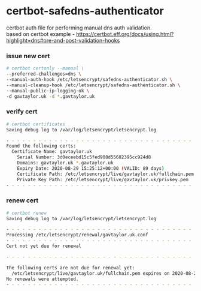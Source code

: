 # certbot-safedns-authenticator

certbot auth file for performing manual dns auth validation.   
based on certbot example - https://certbot.eff.org/docs/using.html?highlight=dns#pre-and-post-validation-hooks

### issue new cert

```bash
# certbot certonly --manual \
--preferred-challenges=dns \
--manual-auth-hook /etc/letsencrypt/safedns-authenticator.sh \
--manual-cleanup-hook /etc/letsencrypt/safedns-authenticator.sh \
--manual-public-ip-logging-ok \
-d gavtaylor.uk -d *.gavtaylor.uk
```

### verify cert

```bash
# certbot certificates
Saving debug log to /var/log/letsencrypt/letsencrypt.log

- - - - - - - - - - - - - - - - - - - - - - - - - - - - - - - - - - - - - - - -
Found the following certs:
  Certificate Name: gavtaylor.uk
    Serial Number: 3d0eceebd15c5fed908d55682395cc924d8
    Domains: gavtaylor.uk *.gavtaylor.uk
    Expiry Date: 2020-08-29 15:25:12+00:00 (VALID: 89 days)
    Certificate Path: /etc/letsencrypt/live/gavtaylor.uk/fullchain.pem
    Private Key Path: /etc/letsencrypt/live/gavtaylor.uk/privkey.pem
- - - - - - - - - - - - - - - - - - - - - - - - - - - - - - - - - - - - - - - -
```

### renew cert

```bash
# certbot renew
Saving debug log to /var/log/letsencrypt/letsencrypt.log

- - - - - - - - - - - - - - - - - - - - - - - - - - - - - - - - - - - - - - - -
Processing /etc/letsencrypt/renewal/gavtaylor.uk.conf
- - - - - - - - - - - - - - - - - - - - - - - - - - - - - - - - - - - - - - - -
Cert not yet due for renewal

- - - - - - - - - - - - - - - - - - - - - - - - - - - - - - - - - - - - - - - -

The following certs are not due for renewal yet:
  /etc/letsencrypt/live/gavtaylor.uk/fullchain.pem expires on 2020-08-29 (skipped)
No renewals were attempted.
- - - - - - - - - - - - - - - - - - - - - - - - - - - - - - - - - - - - - - - -

```
